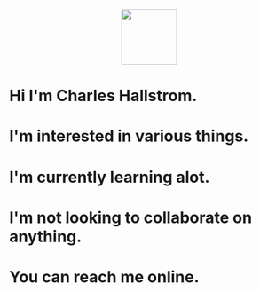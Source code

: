 
<div id="header" align="center">
  <img src="[https://media.giphy.com/media/gjrYDwbjnK8x36xZIO/giphy.gif]" width="100"/>
</div>

# Hi I'm Charles Hallstrom.
# I'm interested in various things.
# I'm currently learning alot.
# I'm not looking to collaborate on anything.
# You can reach me online.

